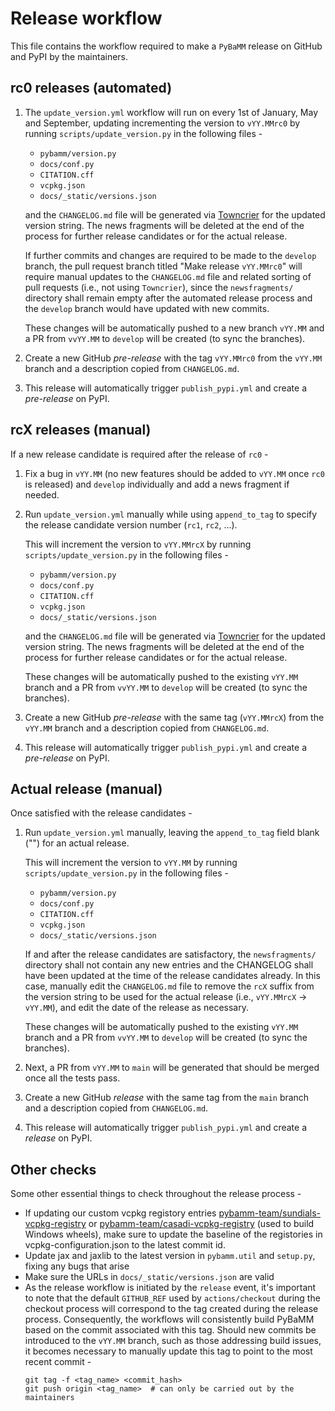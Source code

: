 # Release workflow

This file contains the workflow required to make a `PyBaMM` release on GitHub and PyPI by the maintainers.

## rc0 releases (automated)

1. The `update_version.yml` workflow will run on every 1st of January, May and September, updating incrementing the version to `vYY.MMrc0` by running `scripts/update_version.py` in the following files -

   - `pybamm/version.py`
   - `docs/conf.py`
   - `CITATION.cff`
   - `vcpkg.json`
   - `docs/_static/versions.json`

   and the `CHANGELOG.md` file will be generated via [Towncrier](https://towncrier.readthedocs.io/en/stable/) for the updated version string. The news fragments will be deleted at the end of the process for further release candidates or for the actual release.

   If further commits and changes are required to be made to the `develop` branch, the pull request branch titled "Make release `vYY.MMrc0`" will require manual updates to the `CHANGELOG.md` file and related sorting of pull requests (i.e., not using `Towncrier`), since the `newsfragments/` directory shall remain empty after the automated release process and the `develop` branch would have updated with new commits.

   These changes will be automatically pushed to a new branch `vYY.MM` and a PR from `vvYY.MM` to `develop` will be created (to sync the branches).

2. Create a new GitHub _pre-release_ with the tag `vYY.MMrc0` from the `vYY.MM` branch and a description copied from `CHANGELOG.md`.

3. This release will automatically trigger `publish_pypi.yml` and create a _pre-release_ on PyPI.

## rcX releases (manual)

If a new release candidate is required after the release of `rc0` -

1. Fix a bug in `vYY.MM` (no new features should be added to `vYY.MM` once `rc0` is released) and `develop` individually and add a news fragment if needed.

2. Run `update_version.yml` manually while using `append_to_tag` to specify the release candidate version number (`rc1`, `rc2`, ...).

   This will increment the version to `vYY.MMrcX` by running `scripts/update_version.py` in the following files -

   - `pybamm/version.py`
   - `docs/conf.py`
   - `CITATION.cff`
   - `vcpkg.json`
   - `docs/_static/versions.json`

   and the `CHANGELOG.md` file will be generated via [Towncrier](https://towncrier.readthedocs.io/en/stable/) for the updated version string. The news fragments will be deleted at the end of the process for further release candidates or for the actual release.

   These changes will be automatically pushed to the existing `vYY.MM` branch and a PR from `vvYY.MM` to `develop` will be created (to sync the branches).

3. Create a new GitHub _pre-release_ with the same tag (`vYY.MMrcX`) from the `vYY.MM` branch and a description copied from `CHANGELOG.md`.

4. This release will automatically trigger `publish_pypi.yml` and create a _pre-release_ on PyPI.

## Actual release (manual)

Once satisfied with the release candidates -

1. Run `update_version.yml` manually, leaving the `append_to_tag` field blank ("") for an actual release.

   This will increment the version to `vYY.MM` by running `scripts/update_version.py` in the following files -

   - `pybamm/version.py`
   - `docs/conf.py`
   - `CITATION.cff`
   - `vcpkg.json`
   - `docs/_static/versions.json`

   If and after the release candidates are satisfactory, the `newsfragments/` directory shall not contain any new entries and the CHANGELOG shall have been updated at the time of the release candidates already. In this case, manually edit the `CHANGELOG.md` file to remove the `rcX` suffix from the version string to be used for the actual release (i.e., `vYY.MMrcX` -> `vYY.MM`), and edit the date of the release as necessary.

   These changes will be automatically pushed to the existing `vYY.MM` branch and a PR from `vvYY.MM` to `develop` will be created (to sync the branches).

3. Next, a PR from `vYY.MM` to `main` will be generated that should be merged once all the tests pass.

4. Create a new GitHub _release_ with the same tag from the `main` branch and a description copied from `CHANGELOG.md`.

5. This release will automatically trigger `publish_pypi.yml` and create a _release_ on PyPI.

## Other checks

Some other essential things to check throughout the release process -

- If updating our custom vcpkg registory entries [pybamm-team/sundials-vcpkg-registry](https://github.com/pybamm-team/sundials-vcpkg-registry) or [pybamm-team/casadi-vcpkg-registry](https://github.com/pybamm-team/casadi-vcpkg-registry) (used to build Windows wheels), make sure to update the baseline of the registories in vcpkg-configuration.json to the latest commit id.
- Update jax and jaxlib to the latest version in `pybamm.util` and `setup.py`, fixing any bugs that arise
- Make sure the URLs in `docs/_static/versions.json` are valid
- As the release workflow is initiated by the `release` event, it's important to note that the default `GITHUB_REF` used by `actions/checkout` during the checkout process will correspond to the tag created during the release process. Consequently, the workflows will consistently build PyBaMM based on the commit associated with this tag. Should new commits be introduced to the `vYY.MM` branch, such as those addressing build issues, it becomes necessary to manually update this tag to point to the most recent commit -
  ```
  git tag -f <tag_name> <commit_hash>
  git push origin <tag_name>  # can only be carried out by the maintainers
  ```
